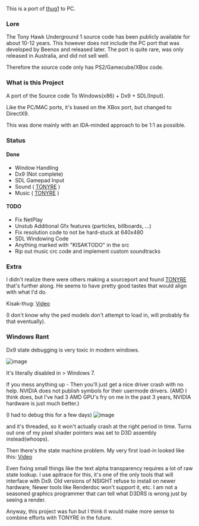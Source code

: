 This is a port of [thug1](https://github.com/thug1src/thug) to PC.

### Lore
The Tony Hawk Underground 1 source code has been publicly available for about 10-12 years. This however does not include the PC port that was developed by Beenox and released later. The port is quite rare, was only released in Australia, and did not sell well.

Therefore the source code only has PS2/Gamecube/XBox code.

### What is this Project
A port of the Source code To Windows(x86) + Dx9 + SDL(Input).

Like the PC/MAC ports, it's based on the XBox port, but changed to DirectX9.

This was done mainly with an IDA-minded approach to be 1:1 as possible.

### Status
#### Done
- Window Handling
- Dx9 (Not complete)
- SDL Gamepad Input
- Sound ( [TONYRE](https://github.com/cuckydev/TONYRE) )
- Music ( [TONYRE](https://github.com/cuckydev/TONYRE) )


#### TODO
- Fix NetPlay
- Unstub Additional Gfx features (particles, billboards, ...)
- Fix resolution code to not be hard-stuck at 640x480
- SDL Windowing Code
- Anything marked with "KISAKTODO" in the src
- Rip out music crc code and implement custom soundtracks

### Extra

I didn't realize there were others making a sourceport and found [TONYRE](https://github.com/cuckydev/TONYRE) that's further along. He seems to have pretty good tastes that would align with what I'd do.

Kisak-thug: [Video](https://streamable.com/n8t1dj)

(I don't know why the ped models don't attempt to load in, will probably fix that eventually).

### Windows Rant

Dx9 state debugging is very toxic in modern windows. 

![image](https://github.com/user-attachments/assets/094cbab7-4d2f-42ed-a858-2091e0dc74a3)

It's literally disabled in > Windows 7. 

If you mess anything up - Then you'll just get a nice driver crash with no help. NVIDIA does not publish symbols for their usermode drivers. (AMD I think does, but I've had 3 AMD GPU's fry on me in the past 3 years, NVIDIA hardware is just much better.)

(I had to debug this for a few days)
![image](https://github.com/user-attachments/assets/e01eac16-c9b0-4d5b-abf3-6f2e14e20ae2)

and it's threaded, so it won't actually crash at the right period in time. Turns out one of my pixel shader pointers was set to D3D assembly instead(whoops).

Then there's the state machine problem. My very first load-in looked like this: [Video](https://streamable.com/v55gwv)

Even fixing small things like the text alpha transparency requires a lot of raw state lookup. 
I use apitrace for this, it's one of the only tools that will interface with Dx9. Old versions of NSIGHT refuse to install on newer hardware, Newer tools like Renderdoc won't support it, etc. 
I am not a seasoned graphics programmer that can tell what D3DRS is wrong just by seeing a render.

Anyway, this project was fun but I think it would make more sense to combine efforts with TONYRE in the future.

